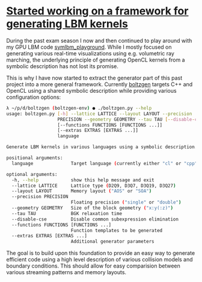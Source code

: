 # [Started working on a framework for generating LBM kernels](https://github.com/KnairdA/boltzgen)

During the past exam season I now and then continued to play around with my GPU LBM code [symlbm_playground](https://tree.kummerlaender.eu/projects/symlbm_playground/).
While I mostly focused on generating various real-time visualizations using e.g. volumetric ray marching, the underlying principle of generating OpenCL
kernels from a symbolic description has not lost its promise.

This is why I have now started to extract the generator part of this past project into a more general framework.
Currently [boltzgen](https://code.kummerlaender.eu/boltzgen/about/) targets C++ and OpenCL using a shared symbolic description while providing various configuration options:

```sh
λ ~/p/d/boltzgen (boltzgen-env) ● ./boltzgen.py --help
usage: boltzgen.py [-h] --lattice LATTICE --layout LAYOUT --precision
                   PRECISION --geometry GEOMETRY --tau TAU [--disable-cse]
                   [--functions FUNCTIONS [FUNCTIONS ...]]
                   [--extras EXTRAS [EXTRAS ...]]
                   language

Generate LBM kernels in various languages using a symbolic description.

positional arguments:
  language              Target language (currently either "cl" or "cpp")

optional arguments:
  -h, --help            show this help message and exit
  --lattice LATTICE     Lattice type (D2Q9, D3Q7, D3Q19, D3Q27)
  --layout LAYOUT       Memory layout ("AOS" or "SOA")
  --precision PRECISION
                        Floating precision ("single" or "double")
  --geometry GEOMETRY   Size of the block geometry ("x:y(:z)")
  --tau TAU             BGK relaxation time
  --disable-cse         Disable common subexpression elimination
  --functions FUNCTIONS [FUNCTIONS ...]
                        Function templates to be generated
  --extras EXTRAS [EXTRAS ...]
                        Additional generator parameters
```

The goal is to build upon this foundation to provide an easy way to generate efficient code using a high level description of various collision models and boundary conditions.
This should allow for easy comparision between various streaming patterns and memory layouts.
